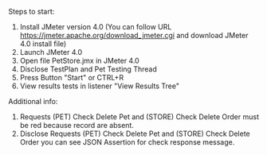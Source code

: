 Steps to start:
1. Install JMeter version 4.0 (You can follow URL https://jmeter.apache.org/download_jmeter.cgi and download JMeter 4.0 install file)
2. Launch JMeter 4.0
3. Open file PetStore.jmx in JMeter 4.0
4. Disclose TestPlan and Pet Testing Thread
5. Press Button "Start" or CTRL+R 
6. View results tests in listener "View Results Tree"

Additional info:
1. Requests (PET) Check Delete Pet and (STORE) Check Delete Order must be red because record are absent.
2. Disclose Requests (PET) Check Delete Pet and (STORE) Check Delete Order you can see JSON Assertion for check response message.